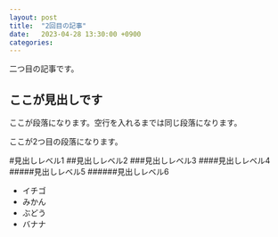 ```yaml
---
layout: post
title:  "2回目の記事"
date:   2023-04-28 13:30:00 +0900
categories: 
---
```

二つ目の記事です。

## ここが見出しです
ここが段落になります。空行を入れるまでは同じ段落になります。

ここが2つ目の段落になります。

#見出しレベル1
##見出しレベル2
###見出しレベル3
####見出しレベル4
#####見出しレベル5
######見出しレベル6

- イチゴ
- みかん
- ぶどう
- バナナ